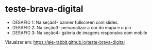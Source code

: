 # teste-brava-digital

- DESAFIO 1: Na seção1- banner fullscreen com slides. 
- DESAFIO 2: Na seção3- personalizar a cor do mapa e o pin
- DESAFIO 3: Na seção4- galeria de imagens responsiva com mobile

Visuaizar em: https://ale-rabbit.github.io/teste-brava-digital

